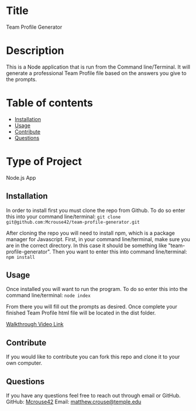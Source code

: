 # Title 
  Team Profile Generator

  # Description
  This is a Node application that is run from the Command line/Terminal. It will generate a professional Team Profile file based on the answers you give to the     prompts.  

  # Table of contents
  * [Installation](#installation)
  * [Usage](#usage)
  * [Contribute](#contribute)
  * [Questions](#questions)

  # Type of Project
  Node.js App
  
  ## Installation <a name="installation"></a>
  
  In order to install first you must clone the repo from Github. To do so enter this into your command line/terminal:
  `git clone git@github.com:Mcrouse42/team-profile-generator.git`
  
  After cloning the repo you will need to install npm, which is a package manager for Javascript. First, in your command line/terminal, make sure you are in the   correct directory. In this case it should be something like "team-profile-generator". Then you want to enter this into command line/terminal:
  `npm install`
  
  
  ## Usage <a name="usage"></a>
  Once installed you will want to run the program. To do so enter this into the command line/terminal:
  `node index`
  
  From there you will fill out the prompts as desired. Once complete your finished Team Profile html file will be located in the dist folder. 

  [Walkthrough Video Link](https://drive.google.com/file/d/1pqHU_2gTRr-8KCDsacnU6bt_oSFrNdya/view?usp=sharing)
  
  ## Contribute <a name="contribute"></a>
  If you would like to contribute you can fork this repo and clone it to your own computer. 


  ## Questions <a name="questions"></a>
  If you have any questions feel free to reach out through email or GitHub.
  GitHub: [Mcrouse42](https://github.com/Mcrouse42)
  Email: [matthew.crouse@temple.edu](mailto:matthew.crouse@temple.edu)
